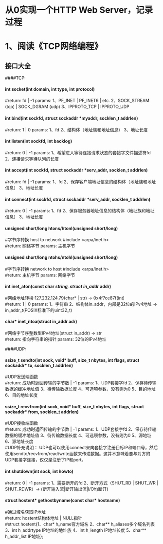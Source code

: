 # 从0实现一个HTTP Web Server，记录过程


# 1、阅读《TCP网络编程》
## 接口大全

####TCP:  
#### int socket(int domain, int type, int protocol)    
#return: fd | -1    params: 1、PF_INET | PF_INET6 | etc. 2、SOCK_STREAM (tcp) | SOCK_DGRAM (udp)  3、IPPROTO_TCP | IPPROTO_UDP
#### int bind(int sockfd, struct sockaddr *myaddr, socklen_t addrlen)    
#return: 1 | 0    params: 1、fd  2、结构体（地址族和地址信息） 3、地址长度
#### int listen(int sockfd, int backlog)    
#return: 0 | -1    params: 1、希望进入等待连接请求状态的套接字文件描述符fd  2、连接请求等待队列的长度
#### int accept(int sockfd, struct sockaddr *serv_addr, socklen_t addrlen)    
#return: fd | -1    params: 1、fd 2、保存客户端地址信息的结构体（地址族和地址信息） 3、地址长度
#### int connect(int sockfd, struct sockaddr *serv_addr, socklen_t addrlen)    
#return: 0 | -1    params: 1、fd 2、保存服务器地址信息的结构体（地址族和地址信息） 3、地址长度

#### unsigned short/long htons/htonl(unsigned short/long)   
#字节序转换 host to network  #include <arpa/inet.h>  
#return: 网络字节   params: 主机字节
#### unsigned short/long ntohs/ntohl(unsigned short/long)   
#字节序转换 network to host  #include <arpa/inet.h>  
#return: 主机字节   params: 网络字节

#### int inet_aton(const char *string, struct in_addr* addr)    
#网络地址转换:127.232.124.79(char* | str) -> 0x4f7ce87f(int)  
#return: 1 | 0    params: 1、字符串 2、结构体in_addr，内部是32位的IPv4地址 -> in_addr_t(POSIX标准下的uint32_t)
#### char* inet_ntoa(struct in_addr adr)
#网络字节序整数型IPv4地址(struct in_addr) -> str  
#return: 指向字符串的指针    params: 32位的IPv4地址

####UDP:  
#### ssize_t sendto(int sock, void* buff, size_t nbytes, int flags, struct sockaddr* to, socklen_t addrlen)  
#UDP发送端函数  
#return: 成功时返回传输的字节数 | -1    params: 1、UDP套接字fd 2、保存待传输数据的缓冲地址值 3、待传输数据长度 4、可选项参数，没有则为0 5、目的地址 6、目的地址长度  
#### ssize_t recvfrom(int sock, void* buff, size_t nbytes, int flags, struct sockaddr* from, socklen_t addrlen)  
#UDP接收端函数  
#return: 成功时返回传输的字节数 | -1    params: 1、UDP套接字fd 2、保存待传输数据的缓冲地址值 3、待传输数据长度 4、可选项参数，没有则为0 5、源地址 6、源地址长度     
#UDP补充说明： UDP也可以使用connect来向套接字注册目标IP和端口号，然后使用sendto/recvfrom/read/write函数来传递数据。这并不意味着要与对方的UDP套接字连接，仅仅是注册了IP和port。  

#### int shutdown(int sock, int howto)  
#return: 0 | -1    params: 1、需要断开的fd 2、断开方式（SHUT_RD | SHUT_WR | SHUT_RDWR）-> (断开输入流|断开输出流|I/O均断开)  

#### struct hostent* gethostbyname(const char* hostname)   
#通过域名获取IP地址  
#return: hostent结构体地址 | NULL指针    
#struct hostent{1、char* h_name官方域名 2、char** h_aliases多个域名列表 3、int h_addrtype IP地址的地址族 4、int h_length IP地址长度 5、char** h_addr_list IP地址};

